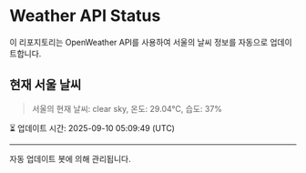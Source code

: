 
# Weather API Status

이 리포지토리는 OpenWeather API를 사용하여 서울의 날씨 정보를 자동으로 업데이트합니다.

## 현재 서울 날씨
> 서울의 현재 날씨: clear sky, 온도: 29.04°C, 습도: 37%

⏳ 업데이트 시간: 2025-09-10 05:09:49 (UTC)

---
자동 업데이트 봇에 의해 관리됩니다.
